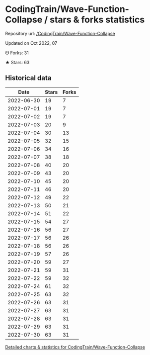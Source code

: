 # CodingTrain/Wave-Function-Collapse / stars & forks statistics

Repository url: [/CodingTrain/Wave-Function-Collapse](https://github.com/CodingTrain/Wave-Function-Collapse)

Updated on Oct 2022, 07

☋ Forks: 31

★ Stars: 63

## Historical data
| Date | Stars | Forks |
|------|-------|-------|
| 2022-06-30 | 19 | 7 | 
| 2022-07-01 | 19 | 7 | 
| 2022-07-02 | 19 | 7 | 
| 2022-07-03 | 20 | 9 | 
| 2022-07-04 | 30 | 13 | 
| 2022-07-05 | 32 | 15 | 
| 2022-07-06 | 34 | 16 | 
| 2022-07-07 | 38 | 18 | 
| 2022-07-08 | 40 | 20 | 
| 2022-07-09 | 43 | 20 | 
| 2022-07-10 | 45 | 20 | 
| 2022-07-11 | 46 | 20 | 
| 2022-07-12 | 49 | 22 | 
| 2022-07-13 | 50 | 21 | 
| 2022-07-14 | 51 | 22 | 
| 2022-07-15 | 54 | 27 | 
| 2022-07-16 | 56 | 27 | 
| 2022-07-17 | 56 | 26 | 
| 2022-07-18 | 56 | 26 | 
| 2022-07-19 | 57 | 26 | 
| 2022-07-20 | 59 | 27 | 
| 2022-07-21 | 59 | 31 | 
| 2022-07-22 | 59 | 32 | 
| 2022-07-24 | 61 | 32 | 
| 2022-07-25 | 63 | 32 | 
| 2022-07-26 | 63 | 31 | 
| 2022-07-27 | 63 | 31 | 
| 2022-07-28 | 63 | 31 | 
| 2022-07-29 | 63 | 31 | 
| 2022-07-30 | 63 | 31 | 


[Detailed charts & statistics for CodingTrain/Wave-Function-Collapse](https://reviewgithub.com/rep/CodingTrain/Wave-Function-Collapse)
